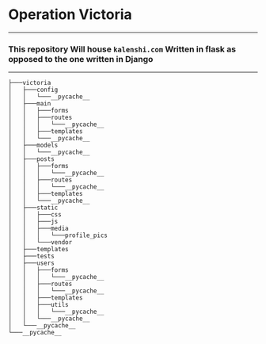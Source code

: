 # Operation Victoria
***
### This repository Will house **`kalenshi.com`** Written in flask as opposed to the one written in Django
***
```
├───victoria
│   ├───config
│   │   └───__pycache__
│   ├───main
│   │   ├───forms
│   │   ├───routes
│   │   │   └───__pycache__
│   │   ├───templates
│   │   └───__pycache__
│   ├───models
│   │   └───__pycache__
│   ├───posts
│   │   ├───forms
│   │   │   └───__pycache__
│   │   ├───routes
│   │   │   └───__pycache__
│   │   ├───templates
│   │   └───__pycache__
│   ├───static
│   │   ├───css
│   │   ├───js
│   │   ├───media
│   │   │   └───profile_pics
│   │   └───vendor
│   ├───templates
│   ├───tests
│   ├───users
│   │   ├───forms
│   │   │   └───__pycache__
│   │   ├───routes
│   │   │   └───__pycache__
│   │   ├───templates
│   │   ├───utils
│   │   │   └───__pycache__
│   │   └───__pycache__
│   └───__pycache__
└───__pycache__
```

